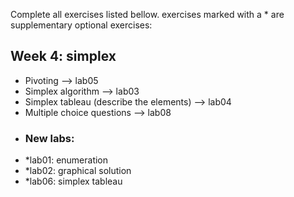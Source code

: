 Complete all exercises listed bellow. exercises marked with a * are supplementary optional exercises:

## Week 4: simplex
- Pivoting  --> lab05
- Simplex algorithm  --> lab03
- Simplex tableau (describe the elements)  --> lab04
- Multiple choice questions --> lab08
- ### New labs:
- *lab01: enumeration
- *lab02: graphical solution
- *lab06: simplex tableau
